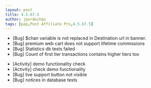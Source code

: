 ```yaml
---
layout: post
title: 4.5.67.5
author: jperdochqu
tags: [pap,Post Affiliate Pro,4.5.67.5]
---
```


- [Bug] $chan variable is not replaced in Destination url in banner.
- [Bug] premium web cart does not support lifetime commissions
- [Bug] Statistics db tests failed
- [Bug] Count of first tier transactions contains higher tiers too

<!--more-->

- [Activity] demo functionality check
- [Activity] check demo functionality
- [Bug] live support button not visible
- [Bug] notices in database tests
